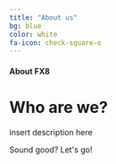 ```yaml
---
title: "About us"
bg: blue
color: white
fa-icon: check-square-o
---
```


#### About FX8

# Who are we?

insert description here

Sound good? Let's go!

